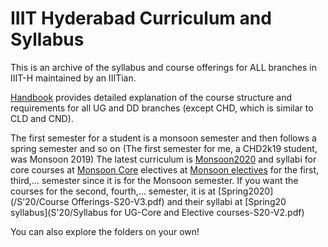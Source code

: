 # IIIT Hyderabad Curriculum and Syllabus

This is an archive of the syllabus and course offerings for ALL branches in IIIT-H maintained by an IIITian.

[Handbook](/Curriculum%20Handbook/UG-Dual_Curricula-2018.pdf) provides detailed explanation of the course structure and requirements for all UG and DD branches (except CHD, which is similar to CLD and CND).

The first semester for a student is a monsoon semester and then follows a spring semester and so on (The first semester for me, a CHD2k19 student, was Monsoon 2019)
The latest curriculum is [Monsoon2020](/M'20/ProgWiseCourseOfferings-M20-V1.pdf) and syllabi for core courses at [Monsoon Core](/M'20/UG-Core-Syllabus-M20-V2.pdf) electives at [Monsoon electives](/M'20/Elective-Syllabus-M20-V2.pdf) for the first, third,... semester since it is for the Monsoon semester. If you want the courses for the second, fourth,... semester, it is at [Spring2020](/S'20/Course Offerings-S20-V3.pdf) and their syllabi at [Spring20 syllabus](S'20/Syllabus for UG-Core and Elective courses-S20-V2.pdf)

You can also explore the folders on your own!
